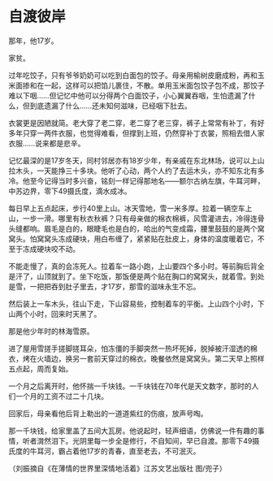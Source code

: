 # 自渡彼岸

那年，他17岁。 

家贫。 

过年吃饺子，只有爷爷奶奶可以吃到白面包的饺子。母亲用榆树皮磨成粉，再和玉米面掺和在一起，这样可以把馅儿裹住，不散。单用玉米面包饺子包不成，那饺子难以下咽……但记忆中他可以分得两个白面饺子，小心翼翼吞咽，生怕遗漏了什么，但到底遗漏了什么……还未知何滋味，已经咽下肚去。 

衣裳更是因陋就简。老大穿了老二穿，老二穿了老三穿，裤子上常常有补丁，有好多年只穿一两件衣服，也觉得难看，但撑到上班，仍然穿补丁衣裳，照相去借人家衣服……说来都是悲辛。 

记忆最深的是17岁冬天，同村邻居亦有18岁少年，有亲戚在东北林场，说可以上山拉木头，一天能挣三十多块。他听了心动，两个人约了去运木头，亦不知东北有多冷。他至今记得当时多兴奋，铭刻一样记得那地名——额尔古纳左旗，牛耳河畔，中苏边界，零下49摄氏度，滴水成冰。 

每日早上五点起床，步行40里上山。冰天雪地，雪一米多厚。拉着一辆空车上山，一步一滑。哪里有秋衣秋裤？只有母亲做的棉衣棉裤，风雪灌进去，冷得连骨头缝都响。眉毛是白的，眼睫毛也是白的，哈出的气变成霜，腰里鼓鼓的是两个窝窝头。怕窝窝头冻成硬块，用白布缠了，紧紧贴在肚皮上，身体的温度暖着它，不至于冻成硬块咬不动。 

不能走慢了，真的会冻死人。拉着车一路小跑，上山要四个多小时。等前胸后背全是汗了，山顶就到了。坐下吃饭，那饭便是两个贴在胸口的窝窝头，就着雪。到处是雪，一把把吞到肚子里去，才17岁，那雪的滋味永生不忘。 

然后装上一车木头，往山下走，下山容易些，控制着车的平衡。上山四个小时，下山两个小时，回来时天黑了。 

那是他少年时的林海雪原。 

进了屋用雪搓手搓脚搓耳朵，怕冻僵的手脚突然一热坏死掉，脱掉被汗湿透的棉衣，烤在火墙边，换另一套前天穿过的棉衣。晚餐依然是窝窝头。第二天早上照样五点起，周而复始。 

一个月之后离开时，他怀揣一千块钱。一千块钱在70年代是天文数字，那时的人们一个月的工资不过二十几块。 

回家后，母亲看他后背上勒出的一道道紫红的伤痕，放声号啕。 

那一千块钱，给家里盖了五间大瓦房。他说起时，轻声细语，仿佛说一件有趣的事情，听者潸然泪下。光阴里每一步全是修行，不自知间，早已自渡。那零下49摄氏度的牛耳河，霸占着他17岁的青春，直至老去，不可泯灭。 

（刘振摘自《在薄情的世界里深情地活着》江苏文艺出版社 图/兜子）